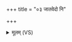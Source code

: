 +++
title = "०३ जातवेदो नि"

+++
<details><summary>मूलम् (VS)</summary>

जात॑वेदो॒ नि व॑र्तय श॒तं ते॑ सन्त्वा॒वृतः॑।  
स॒हस्रं॑ त उपा॒वृत॒स्ताभि॑र्नः॒ पुन॒रा कृ॑धि ॥
</details>